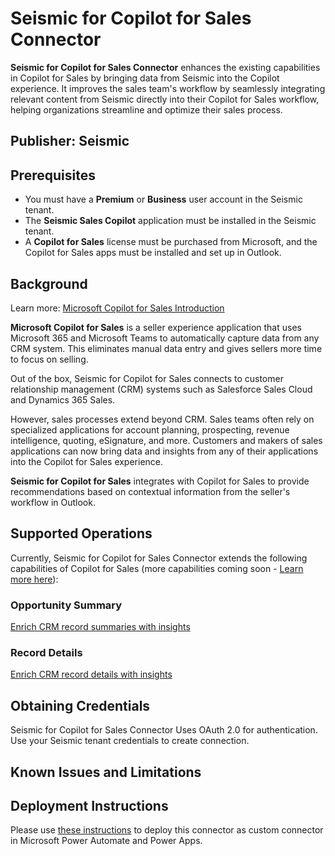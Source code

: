 # Seismic for Copilot for Sales Connector

**Seismic for Copilot for Sales Connector** enhances the existing capabilities in Copilot for Sales by bringing data from Seismic into the Copilot experience. It improves the sales team's workflow by seamlessly integrating relevant content from Seismic directly into their Copilot for Sales workflow, helping organizations streamline and optimize their sales process.

## Publisher: Seismic

## Prerequisites

- You must have a **Premium** or **Business** user account in the Seismic tenant.
- The **Seismic Sales Copilot** application must be installed in the Seismic tenant.
- A **Copilot for Sales** license must be purchased from Microsoft, and the Copilot for Sales apps must be installed and set up in Outlook.

## Background
Learn more: [Microsoft Copilot for Sales Introduction](https://learn.microsoft.com/en-us/Viva/sales/introduction)

**Microsoft Copilot for Sales** is a seller experience application that uses Microsoft 365 and Microsoft Teams to automatically capture data from any CRM system. This eliminates manual data entry and gives sellers more time to focus on selling.

Out of the box, Seismic for Copilot for Sales connects to customer relationship management (CRM) systems such as Salesforce Sales Cloud and Dynamics 365 Sales.

However, sales processes extend beyond CRM. Sales teams often rely on specialized applications for account planning, prospecting, revenue intelligence, quoting, eSignature, and more. Customers and makers of sales applications can now bring data and insights from any of their applications into the Copilot for Sales experience.

**Seismic for Copilot for Sales** integrates with Copilot for Sales to provide recommendations based on contextual information from the seller's workflow in Outlook.

## Supported Operations

Currently, Seismic for Copilot for Sales Connector extends the following capabilities of Copilot for Sales (more capabilities coming soon - [Learn more here](https://learn.microsoft.com/en-us/microsoft-sales-copilot/extend-copilot-for-sales#copilot-capabilities-that-can-be-extended)):

### Opportunity Summary
[Enrich CRM record summaries with insights](https://learn.microsoft.com/en-us/microsoft-sales-copilot/extend-record-summary)

### Record Details
[Enrich CRM record details with insights](https://learn.microsoft.com/en-us/microsoft-sales-copilot/extend-record-details)

## Obtaining Credentials
Seismic for Copilot for Sales Connector Uses OAuth 2.0 for authentication. 
Use your Seismic tenant credentials to create connection.

## Known Issues and Limitations

## Deployment Instructions
Please use [these instructions](https://docs.microsoft.com/en-us/connectors/custom-connectors/paconn-cli) to deploy this connector as custom connector in Microsoft Power Automate and Power Apps.